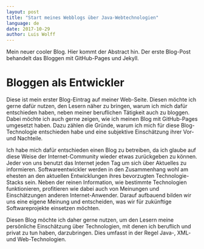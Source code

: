 ```yaml
---
layout: post
title: "Start meines Webblogs über Java-Webtechnologien"
language: de
date: 2017-10-29
author: Luis Wolff
---
```


Mein neuer cooler Blog. Hier kommt der Abstract hin. Der erste Blog-Post behandelt das Bloggen mit GitHub-Pages und Jekyll.

<!-- end excerpt -->

Bloggen als Entwickler
===
Diese ist mein erster Blog-Eintrag auf meiner Web-Seite. Diesen möchte ich gerne dafür nutzen, den Lesern näher zu bringen, warum ich mich dafür entschieden haben, neben meiner beruflichen Tätigkeit auch zu bloggen. Dabei möchte ich auch gerne zeigen, wie ich meinen Blog mit GitHub-Pages umgesetzt haben. Dazu zählen die Gründe, warum ich mich für diese Blog-Technologie entschieden habe und eine subjektive Einschätzung ihrer Vor- und Nachteile.

Ich habe mich dafür entschieden einen Blog zu betreiben, da ich glaube auf diese Weise der Internet-Community wieder etwas zurückgeben zu können. Jeder von uns benutzt das Internet jeden Tag um sich über Aktuelles zu informieren. Softwareentwickler werden in den Zusammenhang wohl am ehesten an den aktuellen Entwicklungen ihres bevorzugten Technologie-Stacks sein. Neben der reinen Information, wie bestimmte Technologien funktionieren, profitieren wie dabei auch von Meinungen und Einschätzungen anderen Internet-Anwender. Darauf aufbauend bilden wir uns eine eigene Meinung und entscheiden, was wir für zukünftige Softwareprojekte einsetzen möchten.

Diesen Blog möchte ich daher gerne nutzen, um den Lesern meine persönliche Einschätzung über Technologien, mit denen ich beruflich und privat zu tun haben, darzubringen. Dies umfasst in der Regel Java-, XML- und Web-Technologien. 
